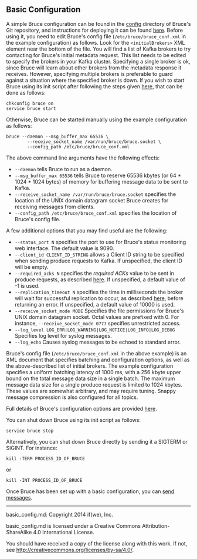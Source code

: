 ## Basic Configuration

A simple Bruce configuration can be found in the
[config](../config) directory of Bruce's Git repository, and instructions for
deploying it can be found [here](build_install.md#installing-bruce).  Before
using it, you need to edit Bruce's config file (`/etc/bruce/bruce_conf.xml` in
the example configuration) as follows.  Look for the `<initialBrokers>` XML
element near the bottom of the file.  You will find a list of Kafka brokers to
try contacting for Bruce's initial metadata request.  This list needs to be
edited to specify the brokers in your Kafka cluster.  Specifying a single
broker is ok, since Bruce will learn about other brokers from the metadata
response it receives.  However, specifying multiple brokers is preferable to
guard against a situation where the specified broker is down.  If you wish to
start Bruce using its init script after following the steps given
[here](build_install.md#installing-bruce), that can be done as follows:

```
chkconfig bruce on
service bruce start
```
Otherwise, Bruce can be started manually using the example configuration as
follows:

```
bruce --daemon --msg_buffer_max 65536 \
        --receive_socket_name /var/run/bruce/bruce.socket \
        --config_path /etc/bruce/bruce_conf.xml
```

The above command line arguments have the following effects:
* `--daemon` tells Bruce to run as a daemon.
* `--msg_buffer_max 65536` tells Bruce to reserve 65536 kbytes (or 64 * 1024 *
1024 bytes) of memory for buffering message data to be sent to Kafka.
* `--receive_socket_name /var/run/bruce/bruce.socket` specifies the location of
the UNIX domain datagram socket Bruce creates for receiving messages from
clients.
* `--config_path /etc/bruce/bruce_conf.xml` specifies the location of Bruce's
config file.

A few additional options that you may find useful are the following:
* `--status_port N` specifies the port to use for Bruce's status monitoring web
interface.  The default value is 9090.
* `--client_id CLIENT_ID_STRING` allows a Client ID string to be specified when
sending produce requests to Kafka.  If unspecified, the client ID will be
empty.
* `--required_acks N` specifies the *required ACKs* value to be sent in produce
requests, as described
[here](https://cwiki.apache.org/confluence/display/KAFKA/A+Guide+To+The+Kafka+Protocol#AGuideToTheKafkaProtocol-ProduceRequest).
If unspecified, a default value of -1 is used.
* `--replication_timeout N` specifies the time in milliseconds the broker will
wait for successful replication to occur, as described
[here](https://cwiki.apache.org/confluence/display/KAFKA/A+Guide+To+The+Kafka+Protocol#AGuideToTheKafkaProtocol-ProduceRequest),
before returning an error.  If unspecified, a default value of 10000 is used.
* `--receive_socket_mode MODE` Specifies the file permissions for Bruce's UNIX
domain datagram socket.  Octal values are prefixed with 0.  For instance,
`--receive_socket_mode 0777` specifies unrestricted access.
* `--log_level LOG_ERR|LOG_WARNING|LOG_NOTICE|LOG_INFO|LOG_DEBUG` Specifies log
level for syslog messages.
* `--log_echo` Causes syslog messages to be echoed to standard error.

Bruce's config file (`/etc/bruce/bruce_conf.xml` in the above example) is an
XML document that specifies batching and configuration options, as well as the
above-described list of initial brokers.  The example configuration specifies
a uniform batching latency of 1000 ms, with a 256 kbyte upper bound on the
total message data size in a single batch.  The maximum message data size for a
single produce request is limited to 1024 kbytes.  These values are somewhat
arbitrary, and may require tuning.  Snappy message compression is also
configured for all topics.

Full details of Bruce's configuration options are provided
[here](detailed_config.md).

You can shut down Bruce using its init script as follows:

```
service bruce stop
```

Alternatively, you can shut down Bruce directly by sending it a SIGTERM or
SIGINT.  For instance:

```
kill -TERM PROCESS_ID_OF_BRUCE
```

or

```
kill -INT PROCESS_ID_OF_BRUCE
```

Once Bruce has been set up with a basic configuration, you can
[send messages](../README.md#sending-messages).

-----

basic_config.md: Copyright 2014 if(we), Inc.

basic_config.md is licensed under a Creative Commons Attribution-ShareAlike 4.0
International License.

You should have received a copy of the license along with this work. If not,
see <http://creativecommons.org/licenses/by-sa/4.0/>.
